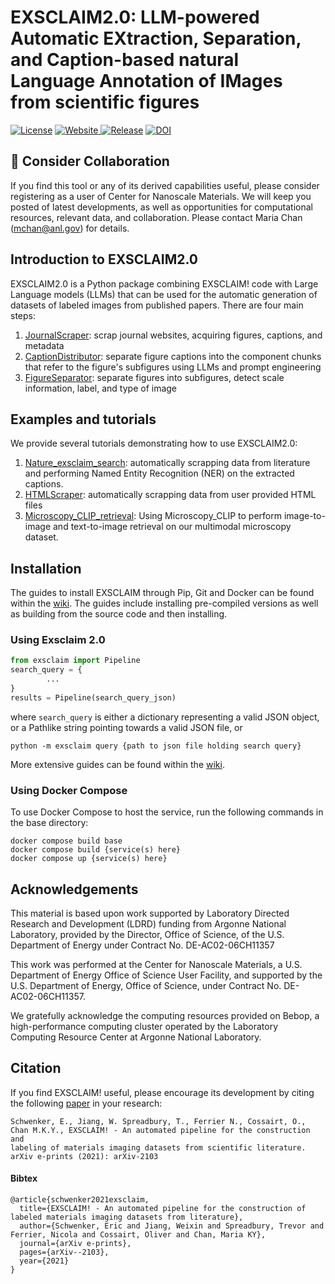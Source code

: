 # EXSCLAIM2.0: LLM-powered Automatic **EX**traction, **S**eparation, and **C**aption-based natural **L**anguage **A**nnotation of **IM**ages from scientific figures
[![License](https://img.shields.io/github/license/MaterialEyes/exsclaim2.0.svg?color=blue)](https://github.com/MaterialEyes/exsclaim2.0/blob/main/LICENSE)
[![Website](https://img.shields.io/website?url=https%3A%2F%2Fexsclaim-dev.materialeyes.org%2F&up_message=online&down_message=offline&down_color=red&label=Website)
](https://exsclaim-dev.materialeyes.org)
[![Release](https://img.shields.io/github/release/MaterialEyes/exsclaim2.0.svg)](https://github.com/MaterialEyes/exsclaim2.0/releases)
[![DOI](https://zenodo.org/badge/DOI/10.48550/arXiv.2103.10631.svg)](https://arxiv.org/abs/2103.10631)

## 🤔 Consider Collaboration

If you find this tool or any of its derived capabilities useful, please consider registering as a user of Center for Nanoscale Materials. We will keep you posted of latest developments, as well as opportunities for computational resources, relevant data, and collaboration. Please contact Maria Chan (mchan@anl.gov) for details.

## Introduction to EXSCLAIM2.0

EXSCLAIM2.0 is a Python package combining EXSCLAIM! code with Large Language models (LLMs) that can be used for the automatic generation of datasets of labeled images from published papers.
There are four main steps:
1. [JournalScraper](https://github.com/MaterialEyes/exsclaim2.0/wiki/JournalScraper): scrap journal websites, acquiring figures, captions, and metadata
2. [CaptionDistributor](https://github.com/MaterialEyes/exsclaim2.0/wiki/CaptionDistributor): separate figure captions into the component chunks that refer to the figure's subfigures using LLMs and prompt engineering
3. [FigureSeparator](https://github.com/MaterialEyes/exsclaim2.0/wiki/FigureSeparator): separate figures into subfigures, detect scale information, label, and type of image

## Examples and tutorials
We provide several tutorials demonstrating how to use EXSCLAIM2.0:
1. [Nature_exsclaim_search](/notebooks/1_Nature_exsclaim_search.ipynb): automatically scrapping data from literature and performing Named Entity Recognition (NER) on the extracted captions.
2. [HTMLScraper](/notebooks/2_HTMLScraper.ipynb): automatically scrapping data from user provided HTML files
3. [Microscopy_CLIP_retrieval](/notebooks/3_Microscopy_CLIP_retrieval.ipynb): Using Microscopy_CLIP to perform image-to-image and text-to-image retrieval on our multimodal microscopy dataset.


## Installation
The guides to install EXSCLAIM through Pip, Git and Docker can be found within the [wiki](https://github.com/MaterialEyes/exsclaim2.0/wiki/Installation).
The guides include installing pre-compiled versions as well as building from the source code and then installing.

### Using Exsclaim 2.0
```python
from exsclaim import Pipeline
search_query = {
		...
}
results = Pipeline(search_query_json)
```
where `search_query` is either a dictionary representing a valid JSON object, or a Pathlike string pointing towards a valid JSON file,
or 
```shell
python -m exsclaim query {path to json file holding search query}
```
More extensive guides can be found within the [wiki](https://github.com/MaterialEyes/exsclaim2.0/wiki/Running-the-EXSCLAIM-Pipeline).

### Using Docker Compose
To use Docker Compose to host the service, run the following commands in the base directory:
```shell
docker compose build base
docker compose build {service(s) here}
docker compose up {service(s) here}
```

## Acknowledgements
This material is based upon work supported by Laboratory Directed Research and Development (LDRD) funding from Argonne National Laboratory, provided by the Director, Office of Science, of the U.S. Department of Energy under Contract No. DE-AC02-06CH11357

This work was performed at the Center for Nanoscale Materials, a U.S. Department of Energy Office of Science User Facility, and supported by the U.S. Department of Energy, Office of Science, under Contract No. DE-AC02-06CH11357.

We gratefully acknowledge the computing resources provided on Bebop, a high-performance computing cluster operated by the Laboratory Computing Resource Center at Argonne National Laboratory.

## Citation
If you find EXSCLAIM! useful, please encourage its development by citing the following [paper](https://arxiv.org/abs/2103.10631) in your research:
```
Schwenker, E., Jiang, W. Spreadbury, T., Ferrier N., Cossairt, O., Chan M.K.Y., EXSCLAIM! - An automated pipeline for the construction and
labeling of materials imaging datasets from scientific literature. arXiv e-prints (2021): arXiv-2103
```

#### Bibtex
```
@article{schwenker2021exsclaim,
  title={EXSCLAIM! - An automated pipeline for the construction of labeled materials imaging datasets from literature},
  author={Schwenker, Eric and Jiang, Weixin and Spreadbury, Trevor and Ferrier, Nicola and Cossairt, Oliver and Chan, Maria KY},
  journal={arXiv e-prints},
  pages={arXiv--2103},
  year={2021}
}
```